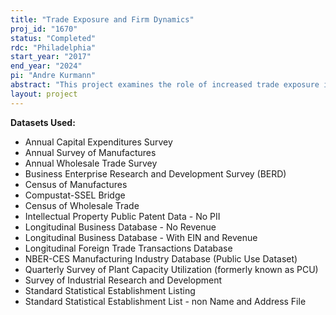 ```yaml
---
title: "Trade Exposure and Firm Dynamics"
proj_id: "1670"
status: "Completed"
rdc: "Philadelphia"
start_year: "2017"
end_year: "2024"
pi: "Andre Kurmann"
abstract: "This project examines the role of increased trade exposure in the decline of entrepreneurship and the consequences for aggregate employment and productivity growth. This research is motivated by the burgeoning recent literature documenting that the rise in import competition from China and other low wage countries in the early 2000s has exerted important negative effects on employment, while simultaneously leading to increased technical change within firms and reallocation of employment towards more productive firms. This project addresses a set of important questions that have so far been left unexplored: What are the effects of increased trade exposure on startup rates and the post-entry dynamics of firms in terms of survival and employment growth? What is the role of offshoring in explaining these employment effects? How do firms react to increased trade exposure in terms of capital intensity, technical change, organization, and management practices? To what extent can increased trade exposure, through its impact on firm dynamics, account for the slowdown in aggregate employment and productivity growth observed in U.S. data? "
layout: project
---
```


**Datasets Used:**

  - Annual Capital Expenditures Survey 
  - Annual Survey of Manufactures 
  - Annual Wholesale Trade Survey 
  - Business Enterprise Research and Development Survey (BERD) 
  - Census of Manufactures 
  - Compustat-SSEL Bridge 
  - Census of Wholesale Trade 
  - Intellectual Property Public Patent Data - No PII 
  - Longitudinal Business Database - No Revenue 
  - Longitudinal Business Database - With EIN and Revenue 
  - Longitudinal Foreign Trade Transactions Database 
  - NBER-CES Manufacturing Industry Database (Public Use Dataset) 
  - Quarterly Survey of Plant Capacity Utilization (formerly known as PCU) 
  - Survey of Industrial Research and Development 
  - Standard Statistical Establishment Listing 
  - Standard Statistical Establishment List - non Name and Address File 

